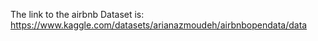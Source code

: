 The link to the airbnb Dataset is: https://www.kaggle.com/datasets/arianazmoudeh/airbnbopendata/data

